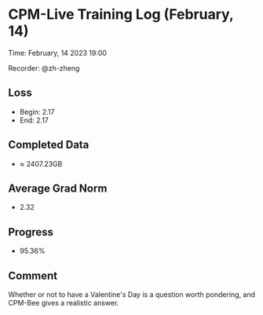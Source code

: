 
# CPM-Live Training Log (February, 14)

Time: February, 14 2023 19:00

Recorder: @zh-zheng

## Loss
- Begin: 2.17
- End: 2.17
	
## Completed Data
- $\approx$ 2407.23GB

## Average Grad Norm
- 2.32

## Progress
- 95.36%

## Comment

Whether or not to have a Valentine's Day is a question worth pondering, and CPM-Bee gives a realistic answer.
